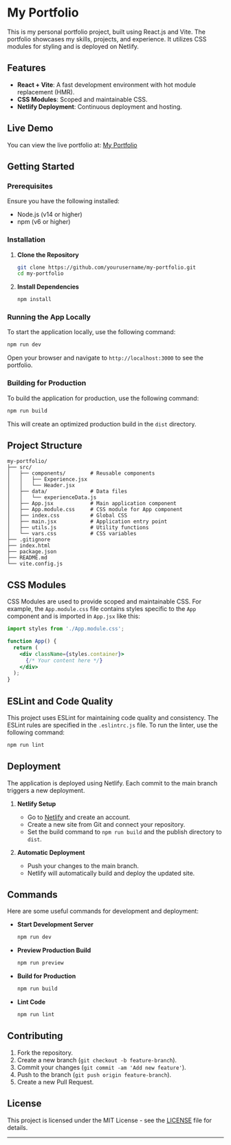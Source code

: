 # My Portfolio

This is my personal portfolio project, built using React.js and Vite. The portfolio showcases my skills, projects, and experience. It utilizes CSS modules for styling and is deployed on Netlify.

## Features

- **React + Vite**: A fast development environment with hot module replacement (HMR).
- **CSS Modules**: Scoped and maintainable CSS.
- **Netlify Deployment**: Continuous deployment and hosting.

## Live Demo

You can view the live portfolio at: [My Portfolio](https://your-portfolio-url.netlify.app)

## Getting Started

### Prerequisites

Ensure you have the following installed:

- Node.js (v14 or higher)
- npm (v6 or higher)

### Installation

1. **Clone the Repository**

   ```bash
   git clone https://github.com/yourusername/my-portfolio.git
   cd my-portfolio
   ```

2. **Install Dependencies**

   ```bash
   npm install
   ```

### Running the App Locally

To start the application locally, use the following command:

```bash
npm run dev
```

Open your browser and navigate to `http://localhost:3000` to see the portfolio.

### Building for Production

To build the application for production, use the following command:

```bash
npm run build
```

This will create an optimized production build in the `dist` directory.

## Project Structure

```
my-portfolio/
├── src/
│   ├── components/        # Reusable components
│   │   ├── Experience.jsx
│   │   └── Header.jsx
│   ├── data/              # Data files
│   │   └── experienceData.js
│   ├── App.jsx            # Main application component
│   ├── App.module.css     # CSS module for App component
│   ├── index.css          # Global CSS
│   ├── main.jsx           # Application entry point
│   ├── utils.js           # Utility functions
│   └── vars.css           # CSS variables
├── .gitignore
├── index.html
├── package.json
├── README.md
└── vite.config.js
```

## CSS Modules

CSS Modules are used to provide scoped and maintainable CSS. For example, the `App.module.css` file contains styles specific to the `App` component and is imported in `App.jsx` like this:

```jsx
import styles from './App.module.css';

function App() {
  return (
    <div className={styles.container}>
      {/* Your content here */}
    </div>
  );
}
```

## ESLint and Code Quality

This project uses ESLint for maintaining code quality and consistency. The ESLint rules are specified in the `.eslintrc.js` file. To run the linter, use the following command:

```bash
npm run lint
```

## Deployment

The application is deployed using Netlify. Each commit to the main branch triggers a new deployment.

1. **Netlify Setup**

   - Go to [Netlify](https://www.netlify.com/) and create an account.
   - Create a new site from Git and connect your repository.
   - Set the build command to `npm run build` and the publish directory to `dist`.

2. **Automatic Deployment**

   - Push your changes to the main branch.
   - Netlify will automatically build and deploy the updated site.

## Commands

Here are some useful commands for development and deployment:

- **Start Development Server**

  ```bash
  npm run dev
  ```

- **Preview Production Build**

  ```bash
  npm run preview
  ```

- **Build for Production**

  ```bash
  npm run build
  ```

- **Lint Code**

  ```bash
  npm run lint
  ```

## Contributing

1. Fork the repository.
2. Create a new branch (`git checkout -b feature-branch`).
3. Commit your changes (`git commit -am 'Add new feature'`).
4. Push to the branch (`git push origin feature-branch`).
5. Create a new Pull Request.

## License

This project is licensed under the MIT License - see the [LICENSE](LICENSE) file for details.

---
